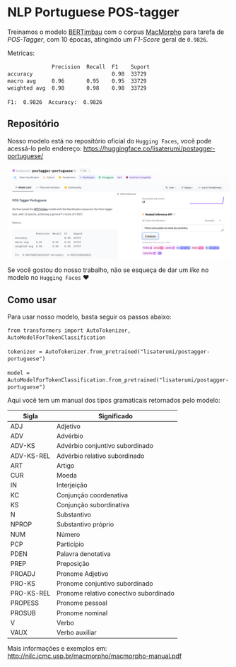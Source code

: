 # NLP Portuguese POS-tagger

Treinamos o modelo [BERTimbau](https://github.com/neuralmind-ai/portuguese-bert/) com o corpus [MacMorpho](http://nilc.icmc.usp.br/macmorpho/) para tarefa de *POS-Tagger*, com 10 épocas, atingindo um *F1-Score* geral de `0.9826`.

Metricas:

```
              Precision  Recall  F1    Suport
accuracy                         0.98  33729
macro avg     0.96       0.95    0.95  33729
weighted avg  0.98       0.98    0.98  33729

F1:  0.9826  Accuracy:  0.9826
```

## Repositório

Nosso modelo está no repositório oficial do `Hugging Faces`, você pode acessá-lo pelo endereço: https://huggingface.co/lisaterumi/postagger-portuguese/

<img src="postagger_elisa.png">

Se você gostou do nosso trabalho, não se esqueça de dar um *like* no modelo no `Hugging Faces` ❤️

## Como usar

Para usar nosso modelo, basta seguir os passos abaixo:

```
from transformers import AutoTokenizer, AutoModelForTokenClassification

tokenizer = AutoTokenizer.from_pretrained("lisaterumi/postagger-portuguese")

model = AutoModelForTokenClassification.from_pretrained("lisaterumi/postagger-portuguese")

```

Aqui você tem um manual dos tipos gramaticais retornados pelo modelo:

| Sigla  |  Significado  |
| ------------------- | ------------------- |
|  ADJ |  Adjetivo |
|  ADV |  Advérbio |
|  ADV-KS |  Advérbio conjuntivo subordinado  |
|  ADV-KS-REL |   Advérbio relativo subordinado |
|  ART |  Artigo  |
|  CUR |  Moeda  |
|  IN |  Interjeição |
|  KC |  Conjunção coordenativa |
|  KS |  Conjunção subordinativa |
|  N |  Substantivo |
|  NPROP | Substantivo próprio |
|  NUM |  Número |
|  PCP |  Particípio |
|  PDEN |  Palavra denotativa |
|  PREP |  Preposição |
|  PROADJ |  Pronome Adjetivo |
|  PRO-KS |  Pronome conjuntivo subordinado |
|  PRO-KS-REL |  Pronome relativo conectivo subordinado |
|  PROPESS |  Pronome pessoal |
|  PROSUB |  Pronome nominal |
|  V | Verbo |
|  VAUX  | Verbo auxiliar |


Mais informações e exemplos em: http://nilc.icmc.usp.br/macmorpho/macmorpho-manual.pdf
